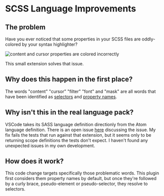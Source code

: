 # SCSS Language Improvements

## The problem

Have you ever noticed that some properties in your SCSS files are oddly-colored by your syntax highlighter?

![content and cursor properties are colored incorrectly](example.png)

This small extension solves that issue.

## Why does this happen in the first place?
The words "content" "cursor" "filter" "font" and "mask" are all words that have been identified as [selectors](https://github.com/atom/language-css/blob/master/grammars/css.cson#L2056) and [property names](https://github.com/atom/language-css/blob/master/grammars/css.cson#L1488).

## Why isn't this in the real language pack?

VSCode takes its SASS language definition directionly from the Atom language definition. There is an open issue [here](https://github.com/atom/language-sass/issues/226) discussing the issue. My fix fails the tests that run against that extension, but it seems only to be returning scope definitions the tests don't expect. I haven't found any unexpected issues in my own development.

## How does it work?

This code change targets specifically those problematic words. This plugin first considers them property names by default, but once they're followed by a curly brace, pseudo-element or pseudo-selector, they resolve to selectors.
